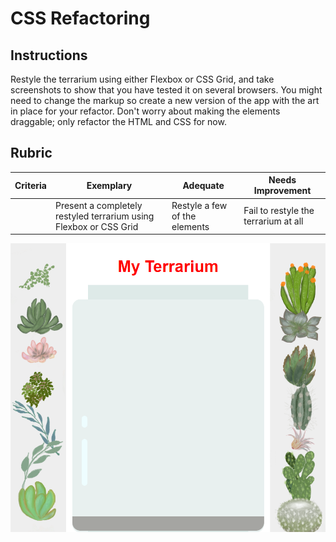 # CSS Refactoring

## Instructions

Restyle the terrarium using either Flexbox or CSS Grid, and take screenshots to show that you have tested it on several browsers. You might need to change the markup so create a new version of the app with the art in place for your refactor. Don't worry about making the elements draggable; only refactor the HTML and CSS for now.

## Rubric

| Criteria | Exemplary                                                         | Adequate                      | Needs Improvement                    |
| -------- | ----------------------------------------------------------------- | ----------------------------- | ------------------------------------ |
|          | Present a completely restyled terrarium using Flexbox or CSS Grid | Restyle a few of the elements | Fail to restyle the terrarium at all |


![Mobile version](../myterrarium/Screenshot_92.png)
